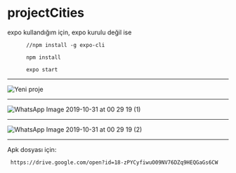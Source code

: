 # projectCities

expo kullandığım için, expo kurulu değil ise
     
          //npm install -g expo-cli
     
          npm install
     
          expo start

-----

![Yeni proje](https://user-images.githubusercontent.com/48731791/67902191-b3f05f00-fb79-11e9-91ef-57c551bf369e.gif)

-----

![WhatsApp Image 2019-10-31 at 00 29 19 (1)](https://user-images.githubusercontent.com/48731791/67900768-47c02c00-fb76-11e9-8f6c-124b8a8c704f.jpeg)

-----

![WhatsApp Image 2019-10-31 at 00 29 19 (2)](https://user-images.githubusercontent.com/48731791/67900741-3bd46a00-fb76-11e9-98df-b495bf1d9978.jpeg)

-----

Apk dosyası için:

     https://drive.google.com/open?id=18-zPYCyfiwuO09NV76DZq9HEQGaGs6CW
